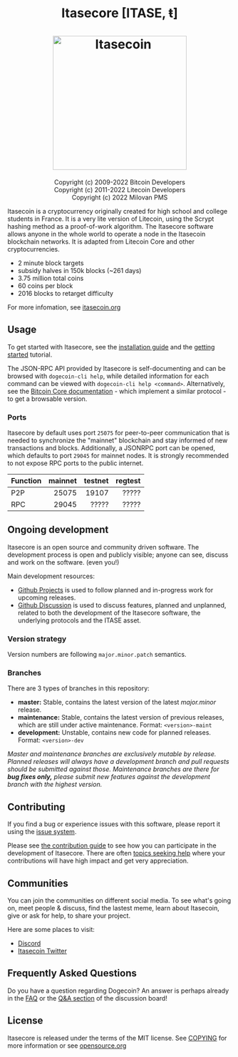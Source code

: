 <h1 align="center">
Itasecore [ITASE, ŧ]  
<br/><br/>
<img src="https://cdn.discordapp.com/attachments/485464301516095509/931659437830205440/itasecoin.png" alt="Itasecoin" width="300"/>
</h1>

<div align="center">

Copyright (c) 2009-2022 Bitcoin Developers<br>
Copyright (c) 2011-2022 Litecoin Developers<br>
Copyright (c) 2022 Milovan PMS

</div>

Itasecoin is a cryptocurrency originally created for high school and college students in France. It is a very lite version of Litecoin, using the Scrypt hashing method as a proof-of-work algorithm. The Itasecore software allows anyone in the whole world to operate a node in the Itasecoin blockchain networks. It is adapted from Litecoin Core and other cryptocurrencies.
 - 2 minute block targets
 - subsidy halves in 150k blocks (~261 days)
 - 3.75 million total coins
 - 60 coins per block
 - 2016 blocks to retarget difficulty

For more infomation, see [itasecoin.org](https://itasecoin.org)

## Usage

To get started with Itasecore, see the [installation guide](INSTALL.md) and the [getting started](doc/getting-started.md) tutorial.

The JSON-RPC API provided by Itasecore is self-documenting and can be browsed with `dogecoin-cli help`, while detailed information for each command can be viewed with `dogecoin-cli help <command>`. Alternatively, see the [Bitcoin Core documentation](https://developer.bitcoin.org/reference/rpc/) - which implement a similar protocol - to get a browsable version.

### Ports

Itasecore by default uses port `25075` for peer-to-peer communication that
is needed to synchronize the "mainnet" blockchain and stay informed of new
transactions and blocks. Additionally, a JSONRPC port can be opened, which
defaults to port `29045` for mainnet nodes. It is strongly recommended to not
expose RPC ports to the public internet.

| Function | mainnet | testnet | regtest |
| :------- | ------: | ------: | ------: |
| P2P      |   25075 |   19107 |   ????? |
| RPC      |   29045 |   ????? |   ????? |

## Ongoing development

Itasecore is an open source and community driven software. The development
process is open and publicly visible; anyone can see, discuss and work on the
software. (even you!)

Main development resources:

* [Github Projects](https://github.com/milopms/itasecoin/projects) is used to
  follow planned and in-progress work for upcoming releases.
* [Github Discussion](https://github.com/milopms/itasecoin/discussions) is used
  to discuss features, planned and unplanned, related to both the development of
  the Itasecore software, the underlying protocols and the ITASE asset.  

### Version strategy
Version numbers are following ```major.minor.patch``` semantics.

### Branches
There are 3 types of branches in this repository:

- **master:** Stable, contains the latest version of the latest *major.minor* release.
- **maintenance:** Stable, contains the latest version of previous releases, which are still under active maintenance. Format: ```<version>-maint```
- **development:** Unstable, contains new code for planned releases. Format: ```<version>-dev```

*Master and maintenance branches are exclusively mutable by release. Planned*
*releases will always have a development branch and pull requests should be*
*submitted against those. Maintenance branches are there for **bug fixes only,***
*please submit new features against the development branch with the highest version.*

## Contributing

If you find a bug or experience issues with this software, please report it
using the [issue system](https://github.com/milopms/itasecoin/issues/new?assignees=&labels=bug&template=bug_report.md&title=%5Bbug%5D+).

Please see [the contribution guide](CONTRIBUTING.md) to see how you can
participate in the development of Itasecore. There are often
[topics seeking help](https://github.com/milopms/itasecoin/labels/help%20wanted)
where your contributions will have high impact and get very appreciation.

## Communities

You can join the communities on different social media.
To see what's going on, meet people & discuss, find the lastest meme, learn
about Itasecoin, give or ask for help, to share your project.

Here are some places to visit:

* [Discord](https://discord.gg/itasecoin)
* [Itasecoin Twitter](https://twitter.com/itasecoin)

## Frequently Asked Questions 

Do you have a question regarding Dogecoin? An answer is perhaps already in the
[FAQ](doc/FAQ.md) or the
[Q&A section](https://github.com/milopms/itasecoin/discussions/categories/q-a)
of the discussion board!

## License
Itasecore is released under the terms of the MIT license. See
[COPYING](COPYING) for more information or see
[opensource.org](https://opensource.org/licenses/MIT)
